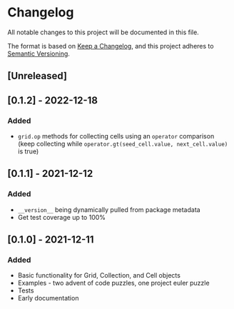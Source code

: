 # Changelog
All notable changes to this project will be documented in this file.

The format is based on [Keep a Changelog](https://keepachangelog.com/en/1.0.0/),
and this project adheres to [Semantic Versioning](https://semver.org/spec/v2.0.0.html).

## [Unreleased]

## [0.1.2] - 2022-12-18
### Added
- `grid.op` methods for collecting cells using an `operator` comparison (keep collecting while `operator.gt(seed_cell.value, next_cell.value)` is true)

## [0.1.1] - 2021-12-12
### Added
- `__version__` being dynamically pulled from package metadata
- Get test coverage up to 100%

## [0.1.0] - 2021-12-11
### Added
- Basic functionality for Grid, Collection, and Cell objects
- Examples - two advent of code puzzles, one project euler puzzle
- Tests
- Early documentation
